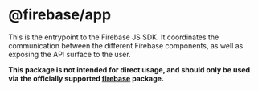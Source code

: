 # @firebase/app

This is the entrypoint to the Firebase JS SDK. It coordinates the communication between the different Firebase components, as well as exposing the API surface to the user. 

**This package is not intended for direct usage, and should only be used via the officially supported [firebase](https://www.npmjs.com/package/firebase) package.**
